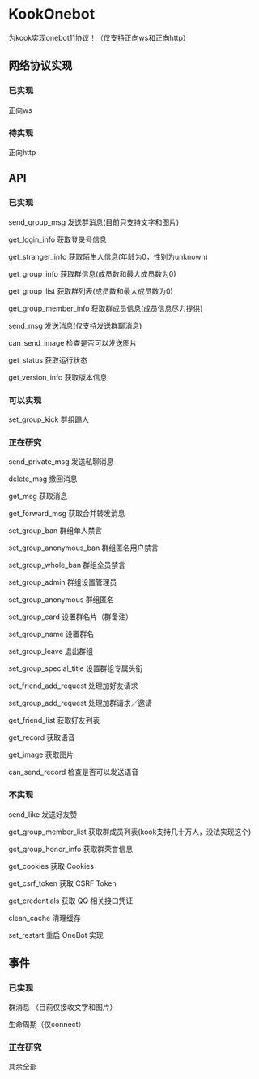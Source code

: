 # KookOnebot

为kook实现onebot11协议！（仅支持正向ws和正向http）


## 网络协议实现

### 已实现

正向ws

### 待实现

正向http

## API

### 已实现

send_group_msg 发送群消息(目前只支持文字和图片)

get_login_info 获取登录号信息

get_stranger_info 获取陌生人信息(年龄为0，性别为unknown)

get_group_info 获取群信息(成员数和最大成员数为0)

get_group_list 获取群列表(成员数和最大成员数为0)

get_group_member_info 获取群成员信息(成员信息尽力提供)

send_msg 发送消息(仅支持发送群聊消息)

can_send_image 检查是否可以发送图片

get_status 获取运行状态

get_version_info 获取版本信息

### 可以实现

set_group_kick 群组踢人


### 正在研究

send_private_msg 发送私聊消息

delete_msg 撤回消息

get_msg 获取消息

get_forward_msg 获取合并转发消息

set_group_ban 群组单人禁言

set_group_anonymous_ban 群组匿名用户禁言

set_group_whole_ban 群组全员禁言

set_group_admin 群组设置管理员

set_group_anonymous 群组匿名

set_group_card 设置群名片（群备注）

set_group_name 设置群名

set_group_leave 退出群组

set_group_special_title 设置群组专属头衔

set_friend_add_request 处理加好友请求

set_group_add_request 处理加群请求／邀请

get_friend_list 获取好友列表

get_record 获取语音

get_image 获取图片

can_send_record 检查是否可以发送语音


### 不实现

send_like 发送好友赞

get_group_member_list 获取群成员列表(kook支持几十万人，没法实现这个)

get_group_honor_info 获取群荣誉信息

get_cookies 获取 Cookies

get_csrf_token 获取 CSRF Token

get_credentials 获取 QQ 相关接口凭证

clean_cache 清理缓存

set_restart 重启 OneBot 实现

## 事件

### 已实现

群消息 （目前仅接收文字和图片）

生命周期（仅connect）

### 正在研究

其余全部

